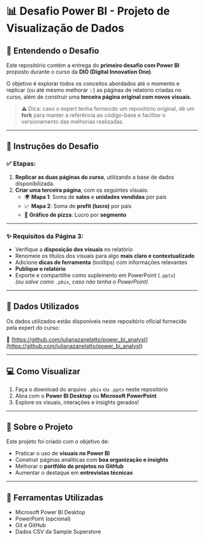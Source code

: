 # 📊 Desafio Power BI - Projeto de Visualização de Dados

## 🧠 Entendendo o Desafio

Este repositório contém a entrega do **primeiro desafio com Power BI** proposto durante o curso da **DIO (Digital Innovation One)**.

O objetivo é explorar todos os conceitos abordados até o momento e replicar (ou até mesmo melhorar 💡) as páginas de relatório criadas no curso, além de construir uma **terceira página original com novos visuais**.

> ⚠️ Dica: caso o expert tenha fornecido um repositório original, dê um **fork** para manter a referência ao código-base e facilitar o versionamento das melhorias realizadas.

---

## 📌 Instruções do Desafio

### ✅ Etapas:

1. **Replicar as duas páginas do curso**, utilizando a base de dados disponibilizada.
2. **Criar uma terceira página**, com os seguintes visuais:
   - 🌍 **Mapa 1**: Soma de **sales** e **unidades vendidas** por país
   - 📈 **Mapa 2**: Soma de **profit (lucro)** por país
   - 🥧 **Gráfico de pizza**: Lucro por **segmento**

---

### ✨ Requisitos da Página 3:

- Verifique a **disposição dos visuais** no relatório
- Renomeie os títulos dos visuais para algo **mais claro e contextualizado**
- Adicione **dicas de ferramenta** (tooltips) com informações relevantes
- **Publique o relatório**
- Exporte e compartilhe como suplemento em PowerPoint (`.pptx`)  
  _(ou salve como `.pbix`, caso não tenha o PowerPoint)_

---

## 📁 Dados Utilizados

Os dados utilizados estão disponíveis neste repositório oficial fornecido pela expert do curso:

🔗 [https://github.com/julianazanelatto/power_bi_analyst](https://github.com/julianazanelatto/power_bi_analyst)

---

## 💻 Como Visualizar

1. Faça o download do arquivo `.pbix` ou `.pptx` neste repositório
2. Abra com o **Power BI Desktop** ou **Microsoft PowerPoint**
3. Explore os visuais, interações e insights gerados!

---

## 🚀 Sobre o Projeto

Este projeto foi criado com o objetivo de:

- Praticar o uso de **visuais no Power BI**
- Construir páginas analíticas com **boa organização e insights**
- Melhorar o **portfólio de projetos no GitHub**
- Aumentar o destaque em **entrevistas técnicas**

---

## 🧰 Ferramentas Utilizadas

- Microsoft Power BI Desktop
- PowerPoint (opcional)
- Git e GitHub
- Dados CSV da Sample Superstore
